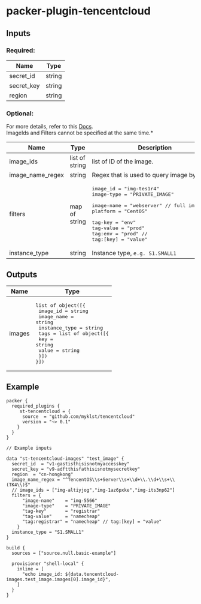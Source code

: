 # packer-plugin-tencentcloud

## Inputs

### Required:
|    Name   |  Type  |
|-----------|--------|
|secret_id  | string |
|secret_key | string |
|region     | string |

### Optional:

For more details, refer to this [Docs](https://www.tencentcloud.com/document/product/213/33272).<br>
ImageIds and Filters cannot be specified at the same time.*

|    Name      | Type          | Description                                                                                            |
|--------------|---------------|--------------------------------------------------------------------------------------------------------|
|image_ids     | list of string        | list of ID of the image.                                                                                       |
|image_name_regex | string        | Regex that is used to query image by name.                                                                                       |
|filters       | map of string | <pre>image_id   = "img-tes1r4" <br>image-type = "PRIVATE_IMAGE" <br>image-name = "webserver" // full image name<br>platform   = "CentOS" <br>tag-key    = "env" <br>tag-value  = "prod" <br>tag:env    = "prod" // tag:[key] = "value"</pre>|
|instance_type | string        | Instance type, `e.g. S1.SMALL1`                                                                                  |


## Outputs
|    Name     | Type           |
|-------------|----------------|
|images       | <pre>list of object([{<br>  image_id      = string<br>  image_name    = string<br>  instance_type = string<br>  tags          = list of object([{<br>      key   = string<br>      value = string<br>   }])<br>}])</pre> |


## Example
```
packer {
  required_plugins {
     st-tencentcloud = {
      source  = "github.com/myklst/tencentcloud"
      version = "~> 0.1"
    }
  }
}

// Example inputs

data "st-tencentcloud-images" "test_image" {
  secret_id  = "v1-gastisthisisnotmyaccesskey"
  secret_key = "v9-adftthisfathisisnotmysecretkey"
  region  = "cn-hongkong"
  image_name_regex = "^TencentOS\\s+Server\\s+\\d+\\.\\d+\\s+\\(TK4\\)$"
  // image_ids = ["img-altiyjog","img-1az6pxke","img-its3np62"]
  filters = {
      "image-name"    = "img-5566"
      "image-type"    = "PRIVATE_IMAGE"
      "tag-key"       = "registrar"
      "tag-value"     = "namecheap"
      "tag:registrar" = "namecheap" // tag:[key] = "value"
    }
  instance_type = "S1.SMALL1"
}

build {
  sources = ["source.null.basic-example"]

  provisioner "shell-local" {
    inline = [
      "echo image_id: ${data.tencentcloud-images.test_image.images[0].image_id}",
    ]
  }
}
```
